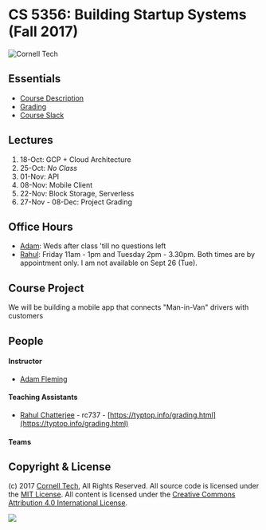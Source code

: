 CS 5356: Building Startup Systems (Fall 2017)
===============================================

![Cornell Tech](images/CT_logo1.png)

Essentials
----------

* [Course Description](course/description.md)
* [Grading](course/grading.md)
* [Course Slack](https://ct-cs5356-fall2017.slack.com)

Lectures
--------

1.  18-Oct: GCP + Cloud Architecture
2.  25-Oct: *No Class*
3.  01-Nov: API
4.  08-Nov: Mobile Client
6.  22-Nov: Block Storage, Serverless
7.  27-Nov - 08-Dec: Project Grading

Office Hours
--------

* [Adam](/people/adam-fleming.md): Weds after class 'till no questions left
* [Rahul](/people/rahul-chatterjee.md): Friday 11am - 1pm and Tuesday 2pm - 3.30pm. Both times are by appointment only. I am not available on Sept 26 (Tue).

Course Project
--------

We will be building a mobile app that connects "Man-in-Van" drivers with customers

People
------

#### Instructor

* [Adam Fleming](people/adam-fleming.md)


#### Teaching Assistants

* [Rahul Chatterjee](people/rahul-chatterjee.md) - rc737 - [https://typtop.info/grading.html](https://typtop.info/grading.html)

#### Teams

Copyright & License
-------------------
(c) 2017 [Cornell Tech](http://www.cs.cornell.edu), All Rights Reserved.
All source code is licensed under the [MIT License](MIT-LICENSE.txt).
All content is licensed under the [Creative Commons Attribution 4.0 International License](CC-BY-4.0-LICENSE.txt).

<a href='https://creativecommons.org/licenses/by/4.0'>![](https://i.creativecommons.org/l/by/4.0/88x31.png)</a>
